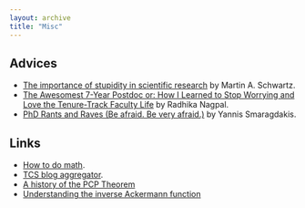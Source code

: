 ```yaml
---
layout: archive
title: "Misc"
---
```


## Advices
- [The importance of stupidity in scientific research](https://jcs.biologists.org/content/121/11/1771) by Martin A. Schwartz. 
- [The Awesomest 7-Year Postdoc or: How I Learned to Stop Worrying and Love the Tenure-Track Faculty Life](https://blogs.scientificamerican.com/guest-blog/the-awesomest-7-year-postdoc-or-how-i-learned-to-stop-worrying-and-love-the-tenure-track-faculty-life/) by Radhika Nagpal.
- [PhD Rants and Raves (Be afraid. Be very afraid.)](https://people.cs.umass.edu/~yannis/phd-slides.pdf) by Yannis Smaragdakis.

## Links
- [How to do math](http://www.cs.cmu.edu/~odonnell/toolkit13/how-to-do-math-and-tcs.pdf).
- [TCS blog aggregator](http://cstheory-feed.org).
- [A history of the PCP Theorem](https://courses.cs.washington.edu/courses/cse533/05au/pcp-history.pdf)
- [Understanding the inverse Ackermann function](http://cgi.di.uoa.gr/~ewcg06/invited/Seidel.pdf)


